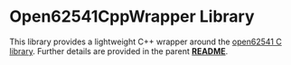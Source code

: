 # Open62541CppWrapper Library

This library provides a lightweight C++ wrapper around the [open62541 C library](https://open62541.org/). Further details are provided in the parent [**README**](../README.md).



